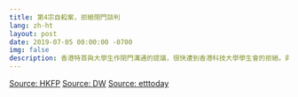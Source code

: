 ```yaml
---
title: 第4宗自殺案，拒絕閉門談判
lang: zh-ht
layout: post
date: 2019-07-05 00:00:00 -0700
img: false
description: 香港特首與大學生作閉門溝通的提議，很快遭到香港科技大學學生會的拒絕。與此同時，香港出現同"反送中"有關的第4宗自殺案。
---
```


[Source: HKFP](https://www.hongkongfp.com/2019/07/05/business-chambers-lawyers-academics-foreign-states-react-storming-hong-kongs-legislature/)
[Source: DW](https://www.dw.com/zh/%E5%AD%A6%E7%94%9F%E5%9D%9A%E6%8C%815%E5%A4%A7%E8%AF%89%E6%B1%82-%E6%8B%92%E7%BB%9D%E5%90%8C%E6%9E%97%E9%83%91%E9%97%AD%E9%97%A8%E8%B0%88%E5%88%A4/a-49490049)
[Source: etttoday](https://www.ettoday.net/news/20190705/1483099.htm)